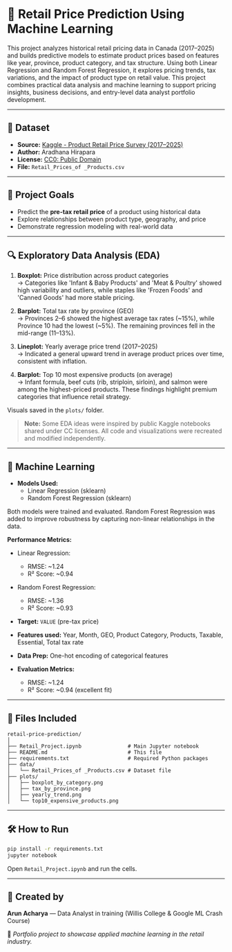 # 🛒 Retail Price Prediction Using Machine Learning

This project analyzes historical retail pricing data in Canada (2017–2025) and builds predictive models to estimate product prices based on features like year, province, product category, and tax structure. Using both Linear Regression and Random Forest Regression, it explores pricing trends, tax variations, and the impact of product type on retail value. This project combines practical data analysis and machine learning to support pricing insights, business decisions, and entry-level data analyst portfolio development.

---

## 📁 Dataset

- **Source:** [Kaggle - Product Retail Price Survey (2017–2025)](https://www.kaggle.com/datasets/aradhanahirapara/product-retail-price-survey-2017-2025)
- **Author:** Aradhana Hirapara
- **License:** [CC0: Public Domain](https://creativecommons.org/publicdomain/zero/1.0/)
- **File:** `Retail_Prices_of _Products.csv`

---

## 🎯 Project Goals

- Predict the **pre-tax retail price** of a product using historical data
- Explore relationships between product type, geography, and price
- Demonstrate regression modeling with real-world data

---

## 🔍 Exploratory Data Analysis (EDA)

1. **Boxplot:** Price distribution across product categories\
   → Categories like 'Infant & Baby Products' and 'Meat & Poultry' showed high variability and outliers, while staples like 'Frozen Foods' and 'Canned Goods' had more stable pricing.

2. **Barplot:** Total tax rate by province (GEO)\
   → Provinces 2–6 showed the highest average tax rates (\~15%), while Province 10 had the lowest (\~5%). The remaining provinces fell in the mid-range (11–13%).

3. **Lineplot:** Yearly average price trend (2017–2025)\
   → Indicated a general upward trend in average product prices over time, consistent with inflation.

4. **Barplot:** Top 10 most expensive products (on average)\
   → Infant formula, beef cuts (rib, striploin, sirloin), and salmon were among the highest-priced products. These findings highlight premium categories that influence retail strategy.

Visuals saved in the `plots/` folder.

> **Note:** Some EDA ideas were inspired by public Kaggle notebooks shared under CC licenses. All code and visualizations were recreated and modified independently.

---

## 🧠 Machine Learning

- **Models Used:**
  - Linear Regression (sklearn)
  - Random Forest Regression (sklearn)

Both models were trained and evaluated. Random Forest Regression was added to improve robustness by capturing non-linear relationships in the data.

**Performance Metrics:**

- Linear Regression:

  - RMSE: \~1.24
  - R² Score: \~0.94

- Random Forest Regression:

  - RMSE: \~1.36
  - R² Score: \~0.93

- **Target:** `VALUE` (pre-tax price)

- **Features used:** Year, Month, GEO, Product Category, Products, Taxable, Essential, Total tax rate

- **Data Prep:** One-hot encoding of categorical features

- **Evaluation Metrics:**

  - RMSE: \~1.24
  - R² Score: \~0.94 (excellent fit)

---

## 🚀 Files Included

```
retail-price-prediction/
│
├── Retail_Project.ipynb               # Main Jupyter notebook
├── README.md                          # This file
├── requirements.txt                   # Required Python packages
├── data/
│   └── Retail_Prices_of _Products.csv # Dataset file
├── plots/
│   ├── boxplot_by_category.png
│   ├── tax_by_province.png
│   ├── yearly_trend.png
│   └── top10_expensive_products.png
```

---

## 🛠️ How to Run

```bash
pip install -r requirements.txt
jupyter notebook
```

Open `Retail_Project.ipynb` and run the cells.

---

## 👤 Created by

**Arun Acharya** — Data Analyst in training (Willis College & Google ML Crash Course)

📌 *Portfolio project to showcase applied machine learning in the retail industry.*

